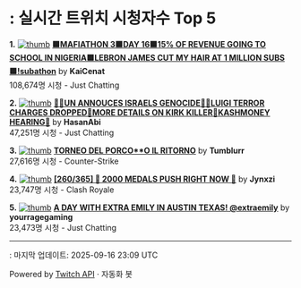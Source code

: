 # : 실시간 트위치 시청자수 Top 5

**1.** [![thumb](https://static-cdn.jtvnw.net/previews-ttv/live_user_kaicenat-320x180.jpg)](https://twitch.tv/KaiCenat)
**[🟪MAFIATHON 3🟪DAY 16🟪15% OF REVENUE GOING TO SCHOOL IN NIGERIA🟪LEBRON JAMES CUT MY HAIR AT 1 MILLION SUBS🟪!subathon](https://twitch.tv/KaiCenat)** by **KaiCenat**<br>108,674명 시청  - Just Chatting

**2.** [![thumb](https://static-cdn.jtvnw.net/previews-ttv/live_user_hasanabi-320x180.jpg)](https://twitch.tv/HasanAbi)
**[🙅‍♂️UN ANNOUCES ISRAELS GENOCIDE🙅‍♂️LUIGI TERROR CHARGES DROPPED🚨MORE DETAILS ON KIRK KILLER🚨KASHMONEY HEARING🚨](https://twitch.tv/HasanAbi)** by **HasanAbi**<br>47,251명 시청  - Just Chatting

**3.** [![thumb](https://static-cdn.jtvnw.net/previews-ttv/live_user_tumblurr-320x180.jpg)](https://twitch.tv/Tumblurr)
**[TORNEO DEL PORCO**O IL RITORNO](https://twitch.tv/Tumblurr)** by **Tumblurr**<br>27,616명 시청  - Counter-Strike

**4.** [![thumb](https://static-cdn.jtvnw.net/previews-ttv/live_user_jynxzi-320x180.jpg)](https://twitch.tv/Jynxzi)
**[[260/365] 🔴 2000 MEDALS PUSH RIGHT NOW 🔴](https://twitch.tv/Jynxzi)** by **Jynxzi**<br>23,747명 시청  - Clash Royale

**5.** [![thumb](https://static-cdn.jtvnw.net/previews-ttv/live_user_yourragegaming-320x180.jpg)](https://twitch.tv/yourragegaming)
**[A DAY WITH EXTRA EMILY IN AUSTIN TEXAS! @extraemily](https://twitch.tv/yourragegaming)** by **yourragegaming**<br>23,473명 시청  - Just Chatting


---
: 마지막 업데이트: 2025-09-16 23:09 UTC

Powered by [Twitch API](https://dev.twitch.tv/docs/api/reference) · 자동화 봇